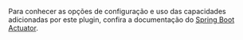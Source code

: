 Para conhecer as opções de configuração e uso das capacidades adicionadas por este plugin, confira a documentação do [Spring Boot Actuator](https://docs.spring.io/spring-boot/docs/current/reference/htmlsingle/#actuator).
